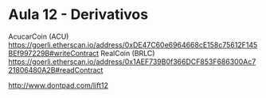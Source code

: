 # Aula 12 - Derivativos

AcucarCoin (ACU)    
https://goerli.etherscan.io/address/0xDE47C60e6964668cE158c75612F145BEf997229B#writeContract
 RealCoin (BRLC)    
https://goerli.etherscan.io/address/0x1AEF739B0f366DCF853F686300Ac721806480A2B#readContract 

http://www.dontpad.com/lift12



